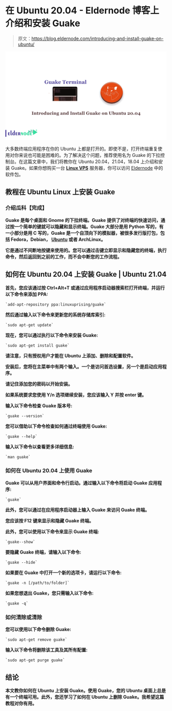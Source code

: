 # 在 Ubuntu 20.04 - Eldernode 博客上介绍和安装 Guake

> 原文：<https://blog.eldernode.com/introducing-and-install-guake-on-ubuntu/>

![Introducing and Install Guake on Ubuntu 20.04](img/d291e06f3dcaee6260c312e39b4d0a09.png)

大多数终端应用程序在你的 Ubuntu 上都是打开的。即使不是，打开终端重复使用对你来说也可能是困难的。为了解决这个问题，推荐使用名为 Guake 的下拉控制台。在这篇文章中，我们将教你在 Ubuntu 20.04，21.04，18.04 上介绍和安装 Guake。如果你想购买一台 [**Linux VPS**](https://eldernode.com/linux-vps/) 服务器，你可以访问 [Eldernode](https://eldernode.com/) 中的软件包。

## **教程在 Ubuntu Linux 上安装 Guake**

### **介绍瓜科【完成】**

**Guake 是每个桌面和 Gnome 的下拉终端。Guake 提供了对终端的快速访问，通过按一个简单的键就可以隐藏和显示终端。Guake 大部分是用 Python 写的，有一小部分是用 C 写的，Guake 是一个自顶向下的模拟器，被很多发行版打包，包括 Fedora，Debian， [Ubuntu](https://blog.eldernode.com/tag/ubuntu/) 或者 ArchLinux。**

**它是通过不间断地按键来使用的。您可以通过击键立即显示和隐藏您的终端，执行命令，然后返回到之前的工作，而不会中断您的工作流程。**

## ****如何在 Ubuntu 20.04 上安装 Guake | Ubuntu 21.04****

**首先，您应该通过按 Ctrl+Alt+T 或通过应用程序启动器搜索栏打开终端，并运行以下命令来添加 PPA:**

```
`add-apt-repository ppa:linuxuprising/guake`
```

**然后通过输入以下命令来更新您的系统存储库索引:**

```
`sudo apt-get update`
```

**现在，您可以通过执行以下命令来安装 Guake:**

```
`sudo apt-get install guake`
```

**请注意，只有授权用户才能在 Ubuntu 上添加、删除和配置软件。**

**安装后，您将在主菜单中有两个输入。一个是访问首选设置，另一个是启动应用程序。**

**请记住添加您的密码以开始安装。**

**如果系统要求您使用 Y/n 选项继续安装，您应该输入 Y 并按 enter 键。**

**输入以下命令检查 Guake 版本号:**

```
`guake --version`
```

**您可以借助以下命令检查如何通过终端使用 Guake:**

```
`guake --help`
```

**输入以下命令以查看更多详细信息:**

```
`man guake`
```

### ****如何在 Ubuntu 20.04 上使用 Guake****

**Guake 可以从用户界面和命令行启动。通过输入以下命令将启动 Guake 应用程序:**

```
`guake`
```

**此外，您可以通过在应用程序启动器上输入 Guake 来访问 Guake 终端。**

**您应该按 F12 键来显示和隐藏 Guake 终端。**

**此外，您可以使用以下命令来显示 Guake 终端:**

```
`guake--show`
```

**要隐藏 Guake 终端，请输入以下命令:**

```
`guake --hide`
```

**如果要在 Guake 中打开一个新的选项卡，请运行以下命令:**

```
`guake -n [/path/to/folder]`
```

**如果您想退出 Guake，您只需输入以下命令:**

```
`guake -q`
```

### ****如何清除或清除****

**您可以使用以下命令删除 Guake:**

```
`sudo apt-get remove guake`
```

**输入以下命令将删除该工具及其所有配置:**

```
`sudo apt-get purge guake`
```

## **结论**

**本文教你如何在 Ubuntu 上安装 Guake。使用 Guake，您的 Ubuntu 桌面上总是有一个终端可用。此外，您还学习了如何在 Ubuntu 上删除 Guake。我希望这篇教程对你有用。**